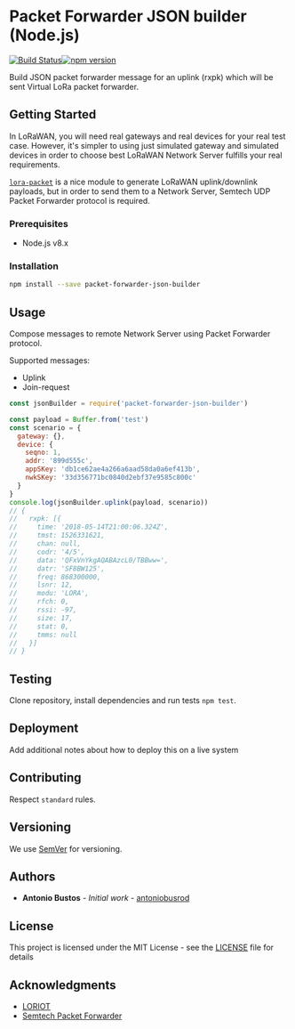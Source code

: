 # Packet Forwarder JSON builder (Node.js)

[![Build Status](https://travis-ci.org/antoniobusrod/packet-forwarder-json-builder.svg?branch=master)](https://travis-ci.org/antoniobusrod/packet-forwarder-json-builder)[![npm version](https://badge.fury.io/js/packet-forwarder-json-builder.svg)](https://badge.fury.io/js/packet-forwarder-json-builder)

Build JSON packet forwarder message for an uplink (rxpk) which will be sent Virtual LoRa packet forwarder.

## Getting Started

In LoRaWAN, you will need real gateways and real devices for your real test case. However, it's simpler to using just simulated gateway and simulated devices in order to choose best LoRaWAN Network Server fulfills your real requirements.

[`lora-packet`](https://github.com/anthonykirby/lora-packet) is a nice module to generate LoRaWAN uplink/downlink payloads, but in order to send them to a Network Server, Semtech UDP Packet Forwarder protocol is required.

### Prerequisites

- Node.js v8.x

### Installation

```sh
npm install --save packet-forwarder-json-builder
```

## Usage

Compose messages to remote Network Server using Packet Forwarder protocol.

Supported messages:

- Uplink
- Join-request


```javascript
const jsonBuilder = require('packet-forwarder-json-builder')

const payload = Buffer.from('test')
const scenario = {
  gateway: {},
  device: {
    seqno: 1,
    addr: '899d555c',
    appSKey: 'db1ce62ae4a266a6aad58da0a6ef413b',
    nwkSKey: '33d356771bc0840d2ebf37e9585c800c'
  }
}
console.log(jsonBuilder.uplink(payload, scenario))
// {
//   rxpk: [{
//     time: '2018-05-14T21:00:06.324Z',
//     tmst: 1526331621,
//     chan: null,
//     codr: '4/5',
//     data: 'QFxVnYkgAQABAzcL0/TBBww=',
//     datr: 'SF8BW125',
//     freq: 868300000,
//     lsnr: 12,
//     modu: 'LORA',
//     rfch: 0,
//     rssi: -97,
//     size: 17,
//     stat: 0,
//     tmms: null
//   }]
// }

```

## Testing

Clone repository, install dependencies and run tests `npm test`.

## Deployment

Add additional notes about how to deploy this on a live system

## Contributing

Respect `standard` rules.

## Versioning

We use [SemVer](http://semver.org/) for versioning.

## Authors

* **Antonio Bustos** - *Initial work* - [antoniobusrod](https://github.com/antoniobusrod)

## License

This project is licensed under the MIT License - see the [LICENSE](LICENSE) file for details

## Acknowledgments

* [LORIOT](https://loriot.io)
* [Semtech Packet Forwarder](https://github.com/Lora-net/packet_forwarder)
